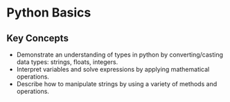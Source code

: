 # Python Basics

## Key Concepts
- Demonstrate an understanding of types in python by converting/casting data types: strings, floats, integers.
- Interpret variables and solve expressions by applying mathematical operations.
- Describe how to manipulate strings by using a variety of methods and operations.